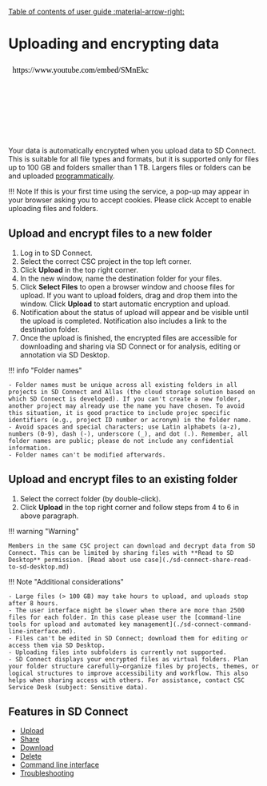 [Table of contents of user guide :material-arrow-right:](sd-services-toc.md)

# Uploading and encrypting data

<iframe width="280" height="155" srcdoc="https://www.youtube.com/embed/SMnEkcS_HJw" title="YouTube video player" frameborder="0" allow="accelerometer; autoplay; clipboard-write; encrypted-media; gyroscope; picture-in-picture" allowfullscreen></iframe>

Your data is automatically encrypted when you upload data to SD Connect. This is suitable for all file types and formats, but it is supported only for files up to 100 GB and folders smaller than 1 TB. Largers files or folders can be and uploaded [programmatically](./sd-connect-command-line-interface.md).

!!! Note
    If this is your first time using the service, a pop-up may appear in your browser asking you to accept cookies. Please click Accept to enable uploading files and folders.

## Upload and encrypt files to a new folder

1. Log in to SD Connect.
2. Select the correct CSC project in the top left corner.
3. Click **Upload** in the top right corner.
4. In the new window, name the destination folder for your files.
5. Click **Select Files** to open a browser window and choose files for upload. If you want to upload folders, drag and drop them into the window. Click **Upload** to start automatic encryption and upload.
6. Notification about the status of upload will appear and be visible until the upload is completed. Notification also includes a link to the destination folder.
7. Once the upload is finished, the encrypted files are accessible for downloading and sharing via SD Connect or for analysis, editing or annotation via SD Desktop.

!!! info "Folder names"

    - Folder names must be unique across all existing folders in all projects in SD Connect and Allas (the cloud storage solution based on which SD Connect is developed). If you can't create a new folder, another project may already use the name you have chosen. To avoid this situation, it is good practice to include projec specific identifiers (e.g., project ID number or acronym) in the folder name.
    - Avoid spaces and special characters; use Latin alphabets (a-z), numbers (0-9), dash (-), underscore (_), and dot (.). Remember, all folder names are public; please do not include any confidential information.
    - Folder names can't be modified afterwards.

## Upload and encrypt files to an existing folder

1. Select the correct folder (by double-click).
2. Click **Upload** in the top right corner and follow steps from 4 to 6 in above paragraph.

!!! warning "Warning"

    Members in the same CSC project can download and decrypt data from SD Connect. This can be limited by sharing files with **Read to SD Desktop** permission. [Read about use case](./sd-connect-share-read-to-sd-desktop.md)

!!! Note "Additional considerations"

    - Large files (> 100 GB) may take hours to upload, and uploads stop after 8 hours.
    - The user interface might be slower when there are more than 2500 files for each folder. In this case please user the [command-line tools for upload and automated key management](./sd-connect-command-line-interface.md). 
    - Files can't be edited in SD Connect; download them for editing or  access them via SD Desktop. 
    - Uploading files into subfolders is currently not supported.
    - SD Connect displays your encrypted files as virtual folders. Plan your folder structure carefully—organize files by projects, themes, or logical structures to improve accessibility and workflow. This also helps when sharing access with others. For assistance, contact CSC Service Desk (subject: Sensitive data).

## Features in SD Connect

* [Upload](./sd-connect-upload.md)
* [Share](./sd-connect-share.md)
* [Download](./sd-connect-download.md)
* [Delete](./sd-connect-delete.md)
* [Command line interface](./sd-connect-command-line-interface.md)
* [Troubleshooting](./sd-connect-troubleshooting.md)
